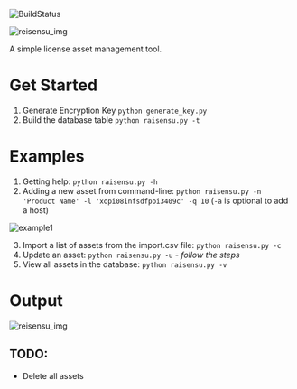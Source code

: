 ![BuildStatus](https://img.shields.io/badge/Success-Working-brightgreen)

![reisensu_img](https://funkyimg.com/i/373GZ.png)

A simple license asset management tool.


# Get Started

1. Generate Encryption Key `python generate_key.py`
1. Build the database table `python raisensu.py -t`

# Examples

1. Getting help: `python raisensu.py -h`
2. Adding a new asset from command-line: `python raisensu.py -n 'Product Name' -l 'xopi08infsdfpoi3409c' -q 10` (`-a` is optional to add a host)

![example1](https://funkyimg.com/i/373Jh.png)

3. Import a list of assets from the import.csv file: `python raisensu.py -c`
4. Update an asset: `python raisensu.py -u` - _follow the steps_
5. View all assets in the database: `python raisensu.py -v`

# Output
![reisensu_img](https://funkyimg.com/i/373JH.png)

## TODO:

- Delete all assets
